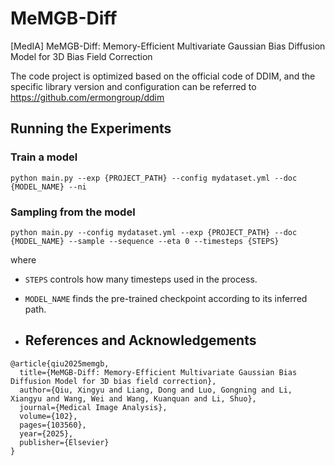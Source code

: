 # MeMGB-Diff
[MedIA] MeMGB-Diff: Memory-Efficient Multivariate Gaussian Bias Diffusion Model for 3D Bias Field Correction

The code project is optimized based on the official code of DDIM, and the specific library version and configuration can be referred to https://github.com/ermongroup/ddim

## Running the Experiments
### Train a model
```
python main.py --exp {PROJECT_PATH} --config mydataset.yml --doc {MODEL_NAME} --ni
```

### Sampling from the model
```
python main.py --config mydataset.yml --exp {PROJECT_PATH} --doc {MODEL_NAME} --sample --sequence --eta 0 --timesteps {STEPS}
```
where 
- `STEPS` controls how many timesteps used in the process.
- `MODEL_NAME` finds the pre-trained checkpoint according to its inferred path.

- ## References and Acknowledgements
```
@article{qiu2025memgb,
  title={MeMGB-Diff: Memory-Efficient Multivariate Gaussian Bias Diffusion Model for 3D bias field correction},
  author={Qiu, Xingyu and Liang, Dong and Luo, Gongning and Li, Xiangyu and Wang, Wei and Wang, Kuanquan and Li, Shuo},
  journal={Medical Image Analysis},
  volume={102},
  pages={103560},
  year={2025},
  publisher={Elsevier}
}
```

